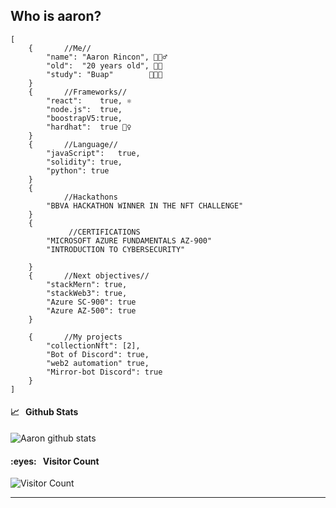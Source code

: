 ## Who is aaron?
    [
        {       //Me//
            "name": "Aaron Rincon", 🙋🏻‍♂️
            "old":  "20 years old", 👴🏻
            "study": "Buap"        👨🏻‍💻 
        }
        {       //Frameworks//
            "react":    true, ⚛️
            "node.js":  true,
            "boostrapV5:true, 
            "hardhat":  true 👷‍♀️
        }
        {       //Language//
            "javaScript":   true, 
            "solidity": true, 
            "python": true
        }
        {
                //Hackathons
            "BBVA HACKATHON WINNER IN THE NFT CHALLENGE"
        }
        {
                 //CERTIFICATIONS
            "MICROSOFT AZURE FUNDAMENTALS AZ-900"
            "INTRODUCTION TO CYBERSECURITY"
            
        }
        {       //Next objectives//
            "stackMern": true,
            "stackWeb3": true,
            "Azure SC-900": true
            "Azure AZ-500": true
        }

        {       //My projects
            "collectionNft": [2],
            "Bot of Discord": true,
            "web2 automation" true,
            "Mirror-bot Discord": true
        }
    ]
   <h4>📈&nbsp;&nbsp;&nbsp;Github Stats </h4>

![Aaron github stats](https://github-readme-stats.vercel.app/api?username=rlaaron&show_icons=true&theme=tokyonight)

<h4>:eyes:&nbsp;&nbsp;&nbsp;Visitor Count</h4>

![Visitor Count](https://profile-counter.glitch.me/rlaaron/count.svg)
<hr />
